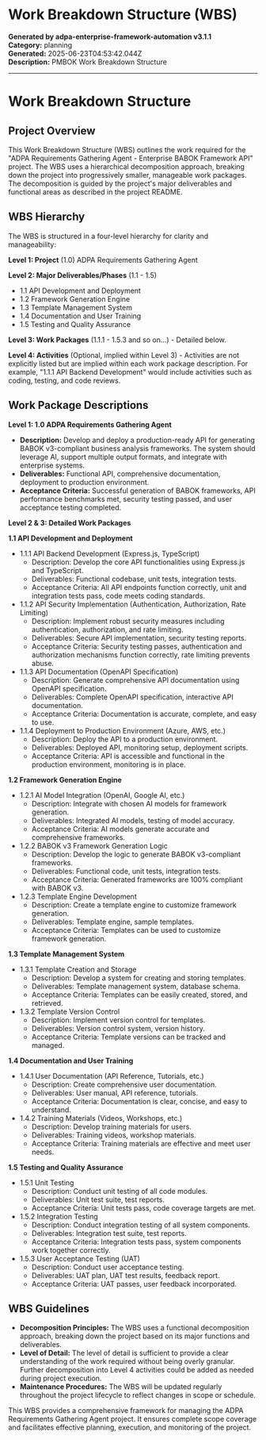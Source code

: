 # Work Breakdown Structure (WBS)

**Generated by adpa-enterprise-framework-automation v3.1.1**  
**Category:** planning  
**Generated:** 2025-06-23T04:53:42.044Z  
**Description:** PMBOK Work Breakdown Structure

---

# Work Breakdown Structure

## Project Overview

This Work Breakdown Structure (WBS) outlines the work required for the "ADPA Requirements Gathering Agent - Enterprise BABOK Framework API" project.  The WBS uses a hierarchical decomposition approach, breaking down the project into progressively smaller, manageable work packages.  The decomposition is guided by the project's major deliverables and functional areas as described in the project README.

## WBS Hierarchy

The WBS is structured in a four-level hierarchy for clarity and manageability:

**Level 1: Project**  (1.0)  ADPA Requirements Gathering Agent

**Level 2: Major Deliverables/Phases** (1.1 - 1.5)

* 1.1 API Development and Deployment
* 1.2 Framework Generation Engine
* 1.3  Template Management System
* 1.4 Documentation and User Training
* 1.5 Testing and Quality Assurance

**Level 3: Work Packages** (1.1.1 - 1.5.3  and so on...) - Detailed below.

**Level 4: Activities** (Optional, implied within Level 3) - Activities are not explicitly listed but are implied within each work package description.  For example, "1.1.1 API Backend Development" would include activities such as coding, testing, and code reviews.


## Work Package Descriptions

**Level 1: 1.0 ADPA Requirements Gathering Agent**

* **Description:**  Develop and deploy a production-ready API for generating BABOK v3-compliant business analysis frameworks.  The system should leverage AI, support multiple output formats, and integrate with enterprise systems.
* **Deliverables:** Functional API, comprehensive documentation, deployment to production environment.
* **Acceptance Criteria:**  Successful generation of BABOK frameworks, API performance benchmarks met, security testing passed, and user acceptance testing completed.


**Level 2 & 3: Detailed Work Packages**

**1.1 API Development and Deployment**

* 1.1.1 API Backend Development (Express.js, TypeScript)
    * Description: Develop the core API functionalities using Express.js and TypeScript.
    * Deliverables:  Functional codebase, unit tests, integration tests.
    * Acceptance Criteria: All API endpoints function correctly, unit and integration tests pass, code meets coding standards.
* 1.1.2 API Security Implementation (Authentication, Authorization, Rate Limiting)
    * Description: Implement robust security measures including authentication, authorization, and rate limiting.
    * Deliverables: Secure API implementation, security testing reports.
    * Acceptance Criteria: Security testing passes, authentication and authorization mechanisms function correctly, rate limiting prevents abuse.
* 1.1.3 API Documentation (OpenAPI Specification)
    * Description: Generate comprehensive API documentation using OpenAPI specification.
    * Deliverables:  Complete OpenAPI specification, interactive API documentation.
    * Acceptance Criteria:  Documentation is accurate, complete, and easy to use.
* 1.1.4 Deployment to Production Environment (Azure, AWS, etc.)
    * Description: Deploy the API to a production environment.
    * Deliverables: Deployed API, monitoring setup, deployment scripts.
    * Acceptance Criteria: API is accessible and functional in the production environment, monitoring is in place.


**1.2 Framework Generation Engine**

* 1.2.1 AI Model Integration (OpenAI, Google AI, etc.)
    * Description: Integrate with chosen AI models for framework generation.
    * Deliverables:  Integrated AI models, testing of model accuracy.
    * Acceptance Criteria:  AI models generate accurate and comprehensive frameworks.
* 1.2.2 BABOK v3 Framework Generation Logic
    * Description: Develop the logic to generate BABOK v3-compliant frameworks.
    * Deliverables:  Functional code, unit tests, integration tests.
    * Acceptance Criteria:  Generated frameworks are 100% compliant with BABOK v3.
* 1.2.3 Template Engine Development
    * Description: Create a template engine to customize framework generation.
    * Deliverables:  Template engine, sample templates.
    * Acceptance Criteria:  Templates can be used to customize framework generation.


**1.3 Template Management System**

* 1.3.1 Template Creation and Storage
    * Description: Develop a system for creating and storing templates.
    * Deliverables:  Template management system, database schema.
    * Acceptance Criteria:  Templates can be easily created, stored, and retrieved.
* 1.3.2 Template Version Control
    * Description: Implement version control for templates.
    * Deliverables:  Version control system, version history.
    * Acceptance Criteria:  Template versions can be tracked and managed.


**1.4 Documentation and User Training**

* 1.4.1 User Documentation (API Reference, Tutorials, etc.)
    * Description: Create comprehensive user documentation.
    * Deliverables:  User manual, API reference, tutorials.
    * Acceptance Criteria:  Documentation is clear, concise, and easy to understand.
* 1.4.2 Training Materials (Videos, Workshops, etc.)
    * Description: Develop training materials for users.
    * Deliverables:  Training videos, workshop materials.
    * Acceptance Criteria:  Training materials are effective and meet user needs.


**1.5 Testing and Quality Assurance**

* 1.5.1 Unit Testing
    * Description: Conduct unit testing of all code modules.
    * Deliverables:  Unit test suite, test reports.
    * Acceptance Criteria:  Unit tests pass, code coverage targets are met.
* 1.5.2 Integration Testing
    * Description: Conduct integration testing of all system components.
    * Deliverables:  Integration test suite, test reports.
    * Acceptance Criteria:  Integration tests pass, system components work together correctly.
* 1.5.3 User Acceptance Testing (UAT)
    * Description: Conduct user acceptance testing.
    * Deliverables:  UAT plan, UAT test results, feedback report.
    * Acceptance Criteria:  UAT passes, user feedback incorporated.


## WBS Guidelines

* **Decomposition Principles:**  The WBS uses a functional decomposition approach, breaking down the project based on its major functions and deliverables.
* **Level of Detail:** The level of detail is sufficient to provide a clear understanding of the work required without being overly granular.  Further decomposition into Level 4 activities could be added as needed during project execution.
* **Maintenance Procedures:** The WBS will be updated regularly throughout the project lifecycle to reflect changes in scope or schedule.


This WBS provides a comprehensive framework for managing the ADPA Requirements Gathering Agent project.  It ensures complete scope coverage and facilitates effective planning, execution, and monitoring of the project.
